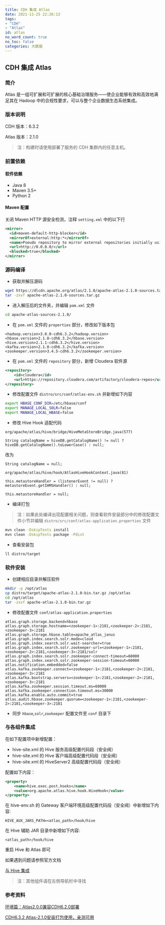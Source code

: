 ```yaml
---
title: CDH 集成 Atlas
date: 2021-11-25 22:26:13
tags:
- "CDH"
- "Atlas"
id: atlas
no_word_count: true
no_toc: false
categories: 大数据
---
```


## CDH 集成 Atlas 

### 简介

Atlas 是一组可扩展和可扩展的核心基础治理服务——使企业能够有效和高效地满足其在 Hadoop 中的合规性要求，可以与整个企业数据生态系统集成。

### 版本说明

CDH 版本：6.3.2

Atlas 版本：2.1.0

> 注：构建时请使用部署了服务的 CDH 集群内的任意主机。

### 前置依赖

#### 软件依赖

- Java 8
- Maven 3.5+
- Python 2

#### Maven 配置

关闭 Maven HTTP 源安全检测，注释 `setting.xml` 中的以下行

```xml
<mirror>
  <id>maven-default-http-blocker</id>
  <mirrorOf>external:http:*</mirrorOf>
  <name>Pseudo repository to mirror external repositories initially using HTTP.</name>
  <url>http://0.0.0.0/</url>
  <blocked>true</blocked>
</mirror>
```

### 源码编译

- 获取并解压源码

```bash
wget https://dlcdn.apache.org/atlas/2.1.0/apache-atlas-2.1.0-sources.tar.gz --no-check-certificate
tar -zxvf apache-atlas-2.1.0-sources.tar.gz
```

- 进入解压后的文件夹，并编辑 `pom.xml` 文件

```bash
cd apache-atlas-sources-2.1.0/
```

- 在 `pom.xml` 文件的 `properties` 部分，修改如下版本包

```text
<hadoop.version>3.0.0-cdh6.3.2</hadoop.version>
<hbase.version>2.1.0-cdh6.3.2</hbase.version>
<hive.version>2.1.1-cdh6.3.2</hive.version>
<kafka.version>2.1.0-cdh6.3.2</kafka.version>
<zookeeper.version>3.4.5-cdh6.3.2</zookeeper.version>
```

- 在 `pom.xml` 文件的 `repository` 部分，新增 Cloudera 软件源

```xml
<repository>
    <id>cloudera</id>
    <url>https://repository.cloudera.com/artifactory/cloudera-repos</url>
</repository>
```

- 修改配置文件 `distro/src/conf/atlas-env.sh` 并新增如下内容

```bash
export HBASE_CONF_DIR=/etc/hbase/conf
export MANAGE_LOCAL_SOLR=false
export MANAGE_LOCAL_HBASE=false
```

- 修改 Hive Hook 适配代码

`org/apache/atlas/hive/bridge/HiveMetaStoreBridge.java(577)`

```text
String catalogName = hiveDB.getCatalogName() != null ? hiveDB.getCatalogName().toLowerCase() : null;
```

改为

```text
String catalogName = null;
```

`org/apache/atlas/hive/hook/AtlasHiveHookContext.java(81)`

```text
this.metastoreHandler = (listenerEvent != null) ? metastoreEvent.getIHMSHandler() : null;
```

```text
this.metastoreHandler = null;
```

- 编译打包

> 注：如果此处编译出现配置相关问题，则查看软件安装部分中的修改配置文件小节并编辑 `distro/src/conf/atlas-application.properties` 文件

```bash
mvn clean -DskipTests install
mvn clean -DskipTests package -Pdist
```

- 查看安装包

```bash
ll distro/target
```

### 软件安装

- 创建相应目录并解压软件

```bash
mkdir -p /opt/atlas
cp distro/target/apache-atlas-2.1.0-bin.tar.gz /opt/atlas
cd /opt/atlas
tar -zxvf apache-atlas-2.1.0-bin.tar.gz
```

- 修改配置文件 `conf/atlas-application.properties`

```text
atlas.graph.storage.backend=hbase
atlas.graph.storage.hostname=<zookeeper-1>:2181,<zookeeper-2>:2181,<zookeeper-3>:2181
atlas.graph.storage.hbase.table=apache_atlas_janus
atlas.graph.index.search.solr.mode=cloud
atlas.graph.index.search.solr.wait-searcher=true
atlas.graph.index.search.solr.zookeeper-url=<zookeeper-1>:2181,<zookeeper-2>:2181,<zookeeper-3>:2181/solr
atlas.graph.index.search.solr.zookeeper-connect-timeout=60000
atlas.graph.index.search.solr.zookeeper-session-timeout=60000
atlas.notification.embedded=false
atlas.kafka.zookeeper.connect=<zookeeper-1>:2181,<zookeeper-2>:2181,<zookeeper-3>:2181
atlas.kafka.bootstrap.servers=<zookeeper-1>:2181,<zookeeper-2>:2181,<zookeeper-3>:2181
atlas.kafka.zookeeper.session.timeout.ms=60000
atlas.kafka.zookeeper.connection.timeout.ms=30000
atlas.kafka.enable.auto.commit=true
atlas.audit.hbase.zookeeper.quorum=<zookeeper-1>:2181,<zookeeper-2>:2181,<zookeeper-3>:2181
```

- 同步 `hbase`,`solr`,`zookeeper` 配置文件至 `conf` 目录下

### 与各组件集成

在如下配置项中新增配置：

- hive-site.xml 的 Hive 服务高级配置代码段（安全阀）
- hive-site.xml 的 Hive 客户端高级配置代码段（安全阀）
- hive-site.xml 的 HiveServer2 高级配置代码段（安全阀）

配置如下内容：

```xml
<property>
    <name>hive.exec.post.hooks</name>
    <value>org.apache.atlas.hive.hook.HiveHook</value>
</property>
```

在 hive-env.sh 的 Gateway 客户端环境高级配置代码段（安全阀）中新增如下内容:

```text
HIVE_AUX_JARS_PATH=<atlas_path>/hook/hive
```

在 Hive 辅助 JAR 目录中新增如下内容:

```text
<atlas_path>/hook/hive
```

重启 Hive 和 Atlas 即可

如果遇到问题请参照官方文档

[与 Hive 集成](http://atlas.apache.org/#/HookHive)

> 注：其他组件请在左侧导航栏中寻找

### 参考资料

[环境篇：Atlas2.0.0兼容CDH6.2.0部署](https://www.cnblogs.com/ttzzyy/p/12853572.html)

[CDH6.3.2 Atlas-2.1.0安装打包使用，亲测可用](https://blog.csdn.net/qq_38822927/article/details/120309256)